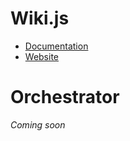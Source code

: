 <!-- TITLE: Requarks Projects -->
<!-- SUBTITLE: Documentation for all Requarks projects. -->

# Wiki.js
- [Documentation](/documentation)
- [Website](https://wiki.requarks.com)

# Orchestrator
*Coming soon*